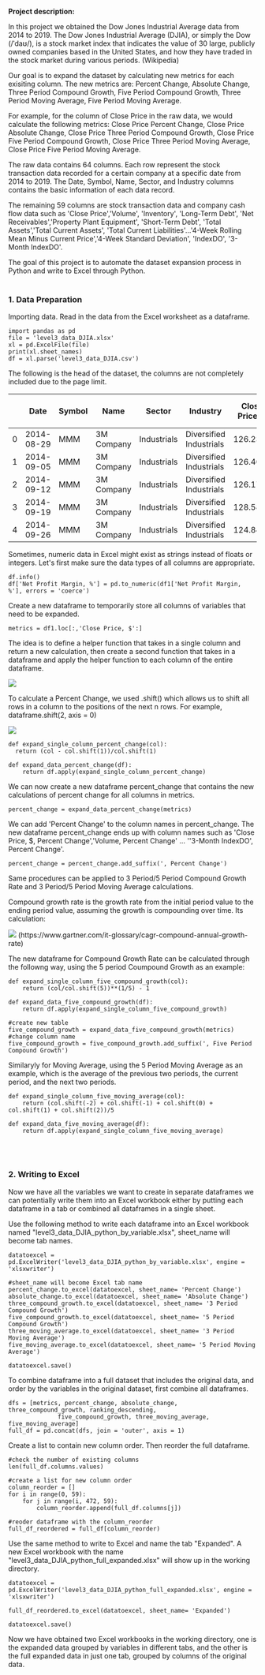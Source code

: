 
**Project description:** 

In this project we obtained the Dow Jones Industrial Average data from 2014 to 2019. The Dow Jones Industrial Average (DJIA), or simply the Dow (/ˈdaʊ/), is a stock market index that indicates the value of 30 large, publicly owned companies based in the United States, and how they have traded in the stock market during various periods. (Wikipedia)

Our goal is to expand the dataset by calculating new metrics for each exisiting column. The new metrics are: Percent Change, Absolute Change, Three Period Compound Growth, Five Period Compound Growth, Three Period Moving Average, Five Period Moving Average. 

For example, for the column of Close Price in the raw data, we would calculate the following metrics: Close Price Percent Change, Close Price Absolute Change, Close Price Three Period Compound Growth, Close Price Five Period Compound Growth, Close Price Three Period Moving Average, Close Price Five Period Moving Average. 

The raw data contains 64 columns. Each row represent the stock transaction data recorded for a certain company at a specific date from 2014 to 2019. The Date, Symbol, Name, Sector, and Industry columns contains the basic information of each data record. 

The remaining 59 columns are stock transaction data and company cash flow data such as 'Close Price','Volume', 'Inventory', 'Long-Term Debt', 'Net Receivables','Property Plant Equipment', 'Short-Term Debt', 'Total Assets','Total Current Assets', 'Total Current Liabilities'...'4-Week Rolling Mean Minus Current Price','4-Week Standard Deviation', 'IndexDO', '3-Month IndexDO'. 

The goal of this project is to automate the dataset expansion process in Python and write to Excel through Python. 
<br/><br/>


### 1. Data Preparation

Importing data. Read in the data from the Excel worksheet as a dataframe. 

```
import pandas as pd
file = 'level3_data_DJIA.xlsx'
xl = pd.ExcelFile(file)
print(xl.sheet_names)
df = xl.parse('level3_data_DJIA.csv')
```

The following is the head of the dataset, the columns are not completely included due to the page limit. 

|   |Date|Symbol|Name|Sector|Industry|Close Price, $|Volume|Inventory, $|...56 More Columns|
|-------------|-------------|-------------|-------------|-------------|-------------|-------------|-------------|-------------|-------------|
|0	|2014-08-29|MMM|3M Company|Industrials|Diversified Industrials|126.2318|1537800|3.945000e+09|...|
|1	|2014-09-05|MMM|3M Company|Industrials|Diversified Industrials|126.4072|1989100|3.945000e+09|...|
|2	|2014-09-12|MMM|3M Company|Industrials|Diversified Industrials|126.1793|2135400|3.945000e+09|...|
|3	|2014-09-19|MMM|3M Company|Industrials|Diversified Industrials|128.5899|8106200|3.945000e+09|...|
|4	|2014-09-26|MMM|3M Company|Industrials|Diversified Industrials|124.8468|3557700|3.945000e+09|...|

Sometimes, numeric data in Excel might exist as strings instead of floats or integers. Let's first make sure the data types of all columns are appropriate. 

```
df.info()
df['Net Profit Margin, %'] = pd.to_numeric(df1['Net Profit Margin, %'], errors = 'coerce')
```

Create a new dataframe to temporarily store all columns of variables that need to be expanded.

```
metrics = df1.loc[:,'Close Price, $':]
```

The idea is to define a helper function that takes in a single column and return a new calculation, then create a second function that takes in a dataframe and apply the helper function to each column of the entire dataframe.

<img src="images/python_excel_graphs/dataframe apply.jpg?raw=true"/>


To calculate a Percent Change, we used .shift() which allows us to shift all rows in a column to the positions of the next n rows. For example, dataframe.shift(2, axis = 0) 

<img src="images/python_excel_graphs/shift .png?raw=true"/>


```
def expand_single_column_percent_change(col):
  return (col - col.shift(1))/col.shift(1)
  
def expand_data_percent_change(df):
    return df.apply(expand_single_column_percent_change)
```


We can now create a new dataframe percent_change that contains the new calculations of percent change for all columns in metrics. 

```
percent_change = expand_data_percent_change(metrics)
```

We can add 'Percent Change' to the column names in percent_change. The new dataframe percent_change ends up with column names such as 'Close Price, $, Percent Change','Volume, Percent Change' ... ''3-Month IndexDO', Percent Change'. 

```
percent_change = percent_change.add_suffix(', Percent Change') 
```

Same procedures can be applied to 3 Period/5 Period Compound Growth Rate and 3 Period/5 Period Moving Average calculations. 

Compound growth rate is the growth rate from the initial period value to the ending period value, assuming the growth is compounding over time. Its calculation: 


<img src="images/python_excel_graphs/cagr.png?raw=true"/>
(https://www.gartner.com/it-glossary/cagr-compound-annual-growth-rate)

The new dataframe for Compound Growth Rate can be calculated through the followng way, using the 5 period Coumpound Growth as an example:

```
def expand_single_column_five_compound_growth(col):
    return (col/col.shift(5))**(1/5) - 1

def expand_data_five_compound_growth(df):
    return df.apply(expand_single_column_five_compound_growth)
    
#create new table
five_compound_growth = expand_data_five_compound_growth(metrics)
#change column name
five_compound_growth = five_compound_growth.add_suffix(', Five Period Compound Growth')
```

Similaryly for Moving Average, using the 5 Period Moving Average as an example, which is the average of the previous two periods, the current period, and the next two periods. 

```
def expand_single_column_five_moving_average(col):
    return (col.shift(-2) + col.shift(-1) + col.shift(0) + col.shift(1) + col.shift(2))/5
    
def expand_data_five_moving_average(df):
    return df.apply(expand_single_column_five_moving_average)
```
<br/><br/>

### 2. Writing to Excel

Now we have all the variables we want to create in separate dataframes we can potentially write them into an Excel workbook either by putting each dataframe in a tab or combined all dataframes in a single sheet. 

Use the following method to write each dataframe into an Excel workbook named "level3_data_DJIA_python_by_variable.xlsx", sheet_name will become tab names. 

```
datatoexcel = pd.ExcelWriter('level3_data_DJIA_python_by_variable.xlsx', engine = 'xlsxwriter')

#sheet_name will become Excel tab name
percent_change.to_excel(datatoexcel, sheet_name= 'Percent Change')
absolute_change.to_excel(datatoexcel, sheet_name= 'Absolute Change')
three_compound_growth.to_excel(datatoexcel, sheet_name= '3 Period Compound Growth')
five_compound_growth.to_excel(datatoexcel, sheet_name= '5 Period Compound Growth')
three_moving_average.to_excel(datatoexcel, sheet_name= '3 Period Moving Average')
five_moving_average.to_excel(datatoexcel, sheet_name= '5 Period Moving Average')

datatoexcel.save()
```

To combine dataframe into a full dataset that includes the original data, and order by the variables in the original dataset, first combine all dataframes. 

```
dfs = [metrics, percent_change, absolute_change, three_compound_growth, ranking_descending,
              five_compound_growth, three_moving_average, five_moving_average]
full_df = pd.concat(dfs, join = 'outer', axis = 1)
```

Create a list to contain new column order. Then reorder the full dataframe. 

```
#check the number of existing columns 
len(full_df.columns.values)

#create a list for new column order
column_reorder = []
for i in range(0, 59):
    for j in range(i, 472, 59):
        column_reorder.append(full_df.columns[j])
        
#reoder dataframe with the column_reorder
full_df_reordered = full_df[column_reorder)
```

Use the same method to write to Excel and name the tab "Expanded". A new Excel workbook with the name "level3_data_DJIA_python_full_expanded.xlsx" will show up in the working directory. 
```
datatoexcel = pd.ExcelWriter('level3_data_DJIA_python_full_expanded.xlsx', engine = 'xlsxwriter')

full_df_reordered.to_excel(datatoexcel, sheet_name= 'Expanded')

datatoexcel.save()
```

Now we have obtained two Excel workbooks in the working directory, one is the expanded data grouped by variables in different tabs, and the other is the full expanded data in just one tab, grouped by columns of the original data. 
